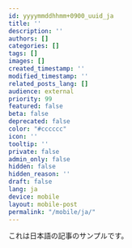 ```yaml
---
id: yyyymmddhhmm+0900_uuid_ja
title: ''
description: ''
authors: []
categories: []
tags: []
images: []
created_timestamp: ''
modified_timestamp: ''
related_posts_lang: []
audience: external
priority: 99
featured: false
beta: false
deprecated: false
color: "#cccccc"
icon: ''
tooltip: ''
private: false
admin_only: false
hidden: false
hidden_reason: ''
draft: false
lang: ja
device: mobile
layout: mobile-post
permalink: "/mobile/ja/"
---
```


これは日本語の記事のサンプルです。

